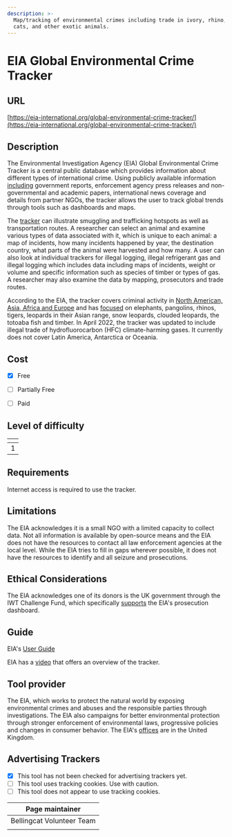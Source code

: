 ```yaml
---
description: >-
  Map/tracking of environmental crimes including trade in ivory, rhino, big
  cats, and other exotic animals.
---
```


# EIA Global Environmental Crime Tracker

## URL

[https://eia-international.org/global-environmental-crime-tracker/](https://eia-international.org/global-environmental-crime-tracker/)

## Description

The Environmental Investigation Agency (EIA) Global Environmental Crime Tracker is a central public database which provides information about different types of international crime. Using publicly available information [including](https://eia-international.org/global-environmental-crime-tracker/) government reports, enforcement agency press releases and non-governmental and academic papers, international news coverage and details from partner NGOs, the tracker allows the user to track global trends through tools such as dashboards and maps.&#x20;

The [tracker](https://app.powerbi.com/view?r=eyJrIjoiZGJmNGIwODgtMTgyMS00NmVlLWJmNWUtZTAzZDBlMmQ1ODI2IiwidCI6IjBiMzNkZjAwLTYzNGMtNDBlYy1iOGQ5LTZhMGI2MjYyNmU1ZCJ9\&pageName=ReportSection3a4afc2758f1f77c3f32) can illustrate smuggling and trafficking hotspots as well as transportation routes. A researcher can select an animal and examine various types of data associated with it, which is unique to each animal: a map of incidents, how many incidents happened by year, the destination country, what parts of the animal were harvested and how many. A user can also look at individual trackers for illegal logging, illegal refrigerant gas and illegal logging which includes data including maps of incidents, weight or volume and specific information such as species of timber or types of gas. A researcher may also examine the data by mapping, prosecutors and trade routes.

According to the EIA, the tracker covers criminal activity in [North American, Asia, Africa and Europe](https://eia-international.org/about-us/where-do-we-work/) and has [focused](https://eia-international.org/our-investigations/global-environmental-crime-tracker-2/) on elephants, pangolins, rhinos, tigers, leopards in their Asian range, snow leopards, clouded leopards, the totoaba fish and timber. In April 2022, the tracker was updated to include illegal trade of hydrofluorocarbon (HFC) climate-harming gases. It currently does not cover Latin America, Antarctica or Oceania.

## Cost

* [x] Free
* [ ] Partially Free
* [ ] Paid



## Level of difficulty

<table><thead><tr><th data-type="rating" data-max="5"></th></tr></thead><tbody><tr><td>1</td></tr></tbody></table>

## Requirements

Internet access is required to use the tracker.

## Limitations

The EIA acknowledges it is a small NGO with a limited capacity to collect data. Not all information is available by open-source means and the EIA does not have the resources to contact all law enforcement agencies at the local level. While the EIA tries to fill in gaps wherever possible, it does not have the resources to identify and all seizure and prosecutions.&#x20;

## Ethical Considerations

The EIA acknowledges one of its donors is the UK government through the IWT Challenge Fund, which specifically [supports](https://eia-international.org/global-environmental-crime-tracker/) the EIA's prosecution dashboard.

## Guide

EIA's [User Guide](https://eia-international.org/wp-content/uploads/EIA-UK-Global-Environmental-Crime-Tracker-User-Guide-v3.pdf)

EIA has a [video](https://www.youtube.com/watch?v=mKfZ7XDxb_4) that offers an overview of the tracker.

## Tool provider

The EIA, which works to protect the natural world by exposing environmental crimes and abuses and the responsible parties through investigations. The EIA also campaigns for better environmental protection through stronger enforcement of environmental laws, progressive policies and changes in consumer behavior. The EIA's [offices](https://eia-international.org/about-us/contact-us/) are in the United Kingdom.

## Advertising Trackers

* [x] This tool has not been checked for advertising trackers yet.
* [ ] This tool uses tracking cookies. Use with caution.
* [ ] This tool does not appear to use tracking cookies.

| Page maintainer           |
| ------------------------- |
| Bellingcat Volunteer Team |
|                           |
